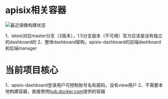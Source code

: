 # apisix相关容器

![最近镜像构建状态](https://github.com/aogg/dockerfiles/workflows/apisix-%E6%9E%84%E5%BB%BA%E5%92%8C%E6%8F%90%E4%BA%A4docker/badge.svg)

1、latest对应master分支（2版本），1.5分支版本（不可用）官方应该是没有独立的dashboard的
2、整体dashboard架构，apisix-dashboard的前端dashboard和后端manager


# 当前项目核心

1、apisix-dashboard登录用户可控制账号名和密码，没有view用户
2、不需要本地构建容器，直接使用[hub.docker.com](https://hub.docker.com/repository/docker/adockero/apisix-dashboard)提供的容器
